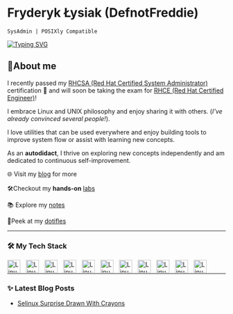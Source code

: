 # Fryderyk Łysiak (DefnotFreddie) 
`SysAdmin | POSIXly Compatible`

[![Typing SVG](https://readme-typing-svg.demolab.com?font=JetBrains+Mono&weight=600&duration=4500&pause=1000&color=6E6E6E&random=false&width=435&lines=Shaping+Systems+One+Line+at+a+Time;Prefer+stability+and+portability+;Autodidact)](https://git.io/typing-svg)

## 🐧About me

I recently passed my [RHCSA (Red Hat Certified System Administrator)](https://rhtapps.redhat.com/verify?certId=250-026-069) certification 🎉 and will soon be taking the exam for [RHCE (Red Hat Certified Engineer)](https://www.redhat.com/en/services/certification/rhce)!

I embrace Linux and UNIX philosophy and enjoy sharing it with others. 
(*I've already convinced several people!*).

I love utilities that can be used everywhere and enjoy building tools to improve system flow or assist with learning new concepts.


As an **autodidact**, I thrive on exploring new concepts independently and am dedicated to continuous self-improvement.

 🌐 Visit my [blog](https://defnotfreddie.com) for more

 🛠️Checkout my **hands-on** [labs](https://killercoda.com/defnotfreddie)
 
 📚 Explore my [notes](https://dnfreddie.github.io/Notes/)

 📁Peek at my [dotifles](https://github.com/DnFreddie/.dotfiles)



---

### 🛠️ My Tech Stack

          
 <img align="left" alt="Linux" width="30px" style="padding-right: 10px;" src="https://cdn.jsdelivr.net/gh/devicons/devicon@latest/icons/redhat/redhat-original.svg" /> 
<img align="left" alt="Linux" width="30px" style="padding-right: 10px;" src="https://cdn.jsdelivr.net/gh/devicons/devicon@latest/icons/rockylinux/rockylinux-original.svg" /> 
<img align="left" alt="Linux" width="30px" style="padding-right: 10px;" src="https://cdn.jsdelivr.net/gh/devicons/devicon@latest/icons/ansible/ansible-original.svg" />
<img align="left" alt="Linux" width="30px" style="padding-right: 10px;" src="https://cdn.jsdelivr.net/gh/devicons/devicon@latest/icons/go/go-original.svg" /> 
<img align="left" alt="Linux" width="30px" style="padding-right: 10px;" src="https://cdn.jsdelivr.net/gh/devicons/devicon@latest/icons/bash/bash-original.svg" /> 
<img align="left" alt="Linux" width="30px" style="padding-right: 10px;" src="https://cdn.jsdelivr.net/gh/devicons/devicon@latest/icons/docker/docker-plain-wordmark.svg" /> 
<img align="left" alt="Linux" width="30px" style="padding-right: 10px;" src="https://cdn.jsdelivr.net/gh/devicons/devicon@latest/icons/python/python-original.svg" />
<img align="left" alt="Linux" width="30px" style="padding-right: 10px;" src="https://cdn.jsdelivr.net/gh/devicons/devicon@latest/icons/vim/vim-original.svg" /> 
<img align="left" alt="Linux" width="30px" style="padding-right: 10px;" src="https://cdn.jsdelivr.net/gh/devicons/devicon@latest/icons/svelte/svelte-original.svg" />
<img align="left" alt="Linux" width="30px" style="padding-right: 10px;" src="https://cdn.jsdelivr.net/gh/devicons/devicon@latest/icons/nixos/nixos-original.svg" />
<img align="left" alt="Linux" width="30px" style="padding-right: 10px;" src="https://cdn.jsdelivr.net/gh/devicons/devicon@latest/icons/linux/linux-original.svg" /> 


<br />
 
--- 
### ✨ Latest Blog Posts

- [Selinux Surprise Drawn With Crayons](https://defnotfreddie.com/blog/selinux_surprise_drawn_with_crayons)

